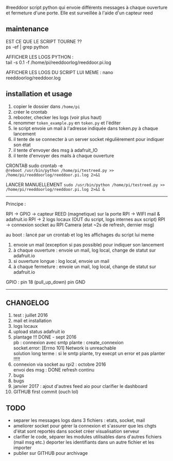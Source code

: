 #reeddoor
script python qui envoie différents messages à chaque ouverture et fermeture d'une porte.
Elle est surveillée à l'aide d'un capteur reed

## maintenance

EST CE QUE LE SCRIPT TOURNE ??  
ps -ef | grep python


AFFICHER LES LOGS PYTHON :  
tail -s 0.1 -f /home/pi/reeddoorlog/reeddoor.pi.log


AFFICHER LES LOGS DU SCRIPT LUI MEME :
nano reeddoorlog/reeddoor.log


## installation et usage

1. copier le dossier dans `/home/pi`
1. créer le crontab
1. rebooter, checker les logs (voir plus haut)  
1. renommer `token_example.py` en `token.py` et l'éditer  
1. le script envoie un mail à l'adresse indiquée dans token.py à chaque lancement
1. il tente de se connecter à un server socket régulièrement pour indiquer son état
1. il tente d'envoyer des msg à adafruit_IO
1. il tente d'envoyer des mails à chaque ouverture  


CRONTAB sudo crontab -e  
`@reboot /usr/bin/python /home/pi/testreed.py >> /home/pi/reeddoorlog/reeddoor.pi.log 2>&1`

LANCER MANUELLEMENT
`sudo /usr/bin/python /home/pi/testreed.py >> /home/pi/reeddoorlog/reeddoor.pi.log 2>&1 &`


-----------------

Principe :

RPI -> GPIO -> capteur REED (magnetique) sur la porte
RPI -> WIFI mail & adafruit.io
RPI -> 2 logs locaux (OUT du script, logs internes aux script)
RPI -> connexion socket au RPI Camera (etat ~2s de refresh, dernier msg)

au boot : lancé par un crontab et log les affichages du script lui meme

1. envoie un mail (exception si pas possible) pour indiquer son lancement
2. à chaque ouverture : envoie un mail, log local, change de statut sur adafruit.io
3. si ouverture longue : log local, envoie un mail
4. à chaque fermeture : envoie un mail, log local, change de statut sur adafruit.io

GPIO :
	pin 18 (pull_up_down)
	pin GND


-------------------


##  									CHANGELOG

1. test : juillet 2016
1. mail et installation
1. logs locaux
1. upload status adafruit io
1. plantage !!! DONE - sept 2016  
pb : connexion avec smtp plante : create_connexion  
socket.error: [Errno 101] Network is unreachable  
solution long terme : si le smtp plante, try execpt un error et pas planter !!!!!  
1. connexion via socket au rpi2 : octobre 2016  
envoi des msg : DONE
refresh continu
1. bugs
1. bugs
1. janvier 2017 : ajout d'autres feed aio pour clarifier le dashboard
1. GITHUB first commit (ouch lol)


## 										TODO
* separer les messages logs dans 3 fichiers : etats, socket, mail
* ameliorer socket pour gérer la connexion et s'assurer que les chgts d'état sont reportés dans socket créer visualisation serveur  
* clarifier le code, séparer les modules utilisables dans d'autres fichiers (mail msg etc.)
 deporter les identifiants dans un autre fichier et les importer  
* publier sur GITHUB pour archivage
